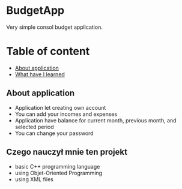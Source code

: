 # BudgetApp

 Very simple consol budget application.

# Table of content
- [About application](#about-application)
- [What have I learned](#what-have-I-learned)

## About application
- Application let creating own account
- You can add your incomes and expenses
- Application have balance for current month, previous month, and selected period
- You can change your password

## Czego nauczył mnie ten projekt
- basic C++ programming language
- using Objet-Oriented Programming
- using XML files
